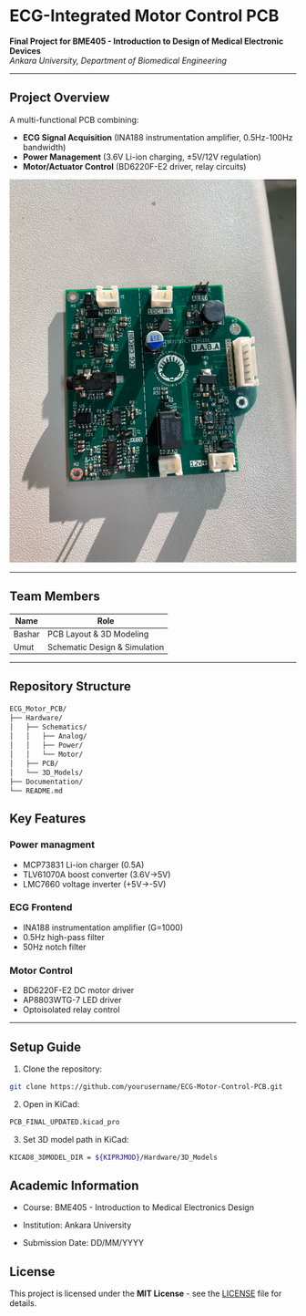 # ECG-Integrated Motor Control PCB  
**Final Project for BME405 - Introduction to Design of Medical Electronic Devices**  
*Ankara University, Department of Biomedical Engineering*  

---

## Project Overview  
A multi-functional PCB combining:  
- **ECG Signal Acquisition** (INA188 instrumentation amplifier, 0.5Hz-100Hz bandwidth)  
- **Power Management** (3.6V Li-ion charging, ±5V/12V regulation)  
- **Motor/Actuator Control** (BD6220F-E2 driver, relay circuits)  

![PCB 3D Render](https://github.com/bash227/ECG-Motor-Control-Power-Management-PCB/blob/main/Documentation/Images/real.jpg?raw=true)


---

## Team Members  
| Name              | Role                                  |  
|-------------------|---------------------------------------|  
| Bashar            | PCB Layout & 3D Modeling              |  
| Umut              | Schematic Design & Simulation         |  

---

## Repository Structure  
```plaintext
ECG_Motor_PCB/
├── Hardware/
│   ├── Schematics/
│   │   ├── Analog/
│   │   ├── Power/
│   │   └── Motor/
│   ├── PCB/
│   └── 3D_Models/
├── Documentation/
└── README.md
```

## Key Features
### Power managment
- MCP73831 Li-ion charger (0.5A)
- TLV61070A boost converter (3.6V→5V)
- LMC7660 voltage inverter (+5V→-5V)

### ECG Frontend
- INA188 instrumentation amplifier (G=1000)
- 0.5Hz high-pass filter
- 50Hz notch filter

### Motor Control
- BD6220F-E2 DC motor driver
- AP8803WTG-7 LED driver
- Optoisolated relay control
---
##  Setup Guide
1. Clone the repository:
```bash
git clone https://github.com/yourusername/ECG-Motor-Control-PCB.git
```
2. Open in KiCad:
```bash
PCB_FINAL_UPDATED.kicad_pro
```
3. Set 3D model path in KiCad:
```bash
KICAD8_3DMODEL_DIR = ${KIPRJMOD}/Hardware/3D_Models
```
## Academic Information
- Course: BME405 - Introduction to Medical Electronics Design
- Institution: Ankara University

- Submission Date: DD/MM/YYYY

## License

This project is licensed under the **MIT License** - see the [LICENSE](LICENSE) file for details.

